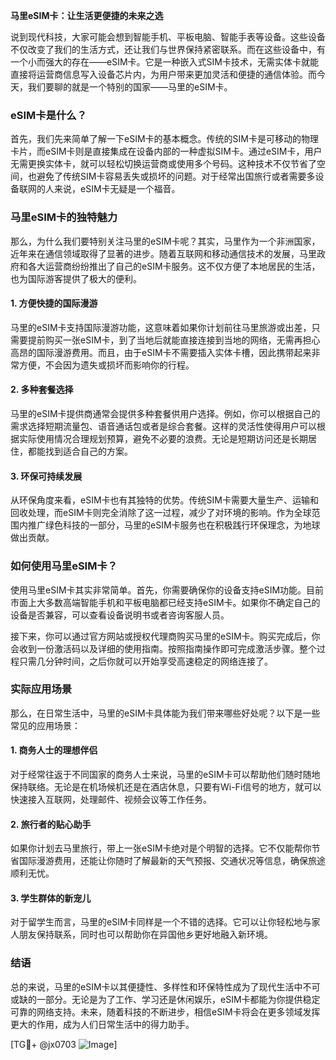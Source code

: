 **马里eSIM卡：让生活更便捷的未来之选**

说到现代科技，大家可能会想到智能手机、平板电脑、智能手表等设备。这些设备不仅改变了我们的生活方式，还让我们与世界保持紧密联系。而在这些设备中，有一个小而强大的存在——eSIM卡。它是一种嵌入式SIM卡技术，无需实体卡就能直接将运营商信息写入设备芯片内，为用户带来更加灵活和便捷的通信体验。而今天，我们要聊的就是一个特别的国家——马里的eSIM卡。

### eSIM卡是什么？

首先，我们先来简单了解一下eSIM卡的基本概念。传统的SIM卡是可移动的物理卡片，而eSIM卡则是直接集成在设备内部的一种虚拟SIM卡。通过eSIM卡，用户无需更换实体卡，就可以轻松切换运营商或使用多个号码。这种技术不仅节省了空间，也避免了传统SIM卡容易丢失或损坏的问题。对于经常出国旅行或者需要多设备联网的人来说，eSIM卡无疑是一个福音。

### 马里eSIM卡的独特魅力

那么，为什么我们要特别关注马里的eSIM卡呢？其实，马里作为一个非洲国家，近年来在通信领域取得了显著的进步。随着互联网和移动通信技术的发展，马里政府和各大运营商纷纷推出了自己的eSIM卡服务。这不仅方便了本地居民的生活，也为国际游客提供了极大的便利。

#### 1. **方便快捷的国际漫游**
马里的eSIM卡支持国际漫游功能，这意味着如果你计划前往马里旅游或出差，只需要提前购买一张eSIM卡，到了当地后就能直接连接到当地的网络，无需再担心高昂的国际漫游费用。而且，由于eSIM卡不需要插入实体卡槽，因此携带起来非常方便，不会因为遗失或损坏而影响你的行程。

#### 2. **多种套餐选择**
马里的eSIM卡提供商通常会提供多种套餐供用户选择。例如，你可以根据自己的需求选择短期流量包、语音通话包或者是综合套餐。这样的灵活性使得用户可以根据实际使用情况合理规划预算，避免不必要的浪费。无论是短期访问还是长期居住，都能找到适合自己的方案。

#### 3. **环保可持续发展**
从环保角度来看，eSIM卡也有其独特的优势。传统SIM卡需要大量生产、运输和回收处理，而eSIM卡则完全消除了这一过程，减少了对环境的影响。作为全球范围内推广绿色科技的一部分，马里的eSIM卡服务也在积极践行环保理念，为地球做出贡献。

### 如何使用马里eSIM卡？

使用马里eSIM卡其实非常简单。首先，你需要确保你的设备支持eSIM功能。目前市面上大多数高端智能手机和平板电脑都已经支持eSIM卡。如果你不确定自己的设备是否兼容，可以查看设备说明书或者咨询客服人员。

接下来，你可以通过官方网站或授权代理商购买马里的eSIM卡。购买完成后，你会收到一份激活码以及详细的使用指南。按照指南操作即可完成激活步骤。整个过程只需几分钟时间，之后你就可以开始享受高速稳定的网络连接了。

### 实际应用场景

那么，在日常生活中，马里的eSIM卡具体能为我们带来哪些好处呢？以下是一些常见的应用场景：

#### 1. **商务人士的理想伴侣**
对于经常往返于不同国家的商务人士来说，马里的eSIM卡可以帮助他们随时随地保持联络。无论是在机场候机还是在酒店休息，只要有Wi-Fi信号的地方，就可以快速接入互联网，处理邮件、视频会议等工作任务。

#### 2. **旅行者的贴心助手**
如果你计划去马里旅行，带上一张eSIM卡绝对是个明智的选择。它不仅能帮你节省国际漫游费用，还能让你随时了解最新的天气预报、交通状况等信息，确保旅途顺利无忧。

#### 3. **学生群体的新宠儿**
对于留学生而言，马里的eSIM卡同样是一个不错的选择。它可以让你轻松地与家人朋友保持联系，同时也可以帮助你在异国他乡更好地融入新环境。

### 结语

总的来说，马里的eSIM卡以其便捷性、多样性和环保特性成为了现代生活中不可或缺的一部分。无论是为了工作、学习还是休闲娱乐，eSIM卡都能为你提供稳定可靠的网络支持。未来，随着科技的不断进步，相信eSIM卡将会在更多领域发挥更大的作用，成为人们日常生活中的得力助手。

[TG💪+ @jx0703 ![Image](https://github.com/user-attachments/assets/dbca1d08-cadb-493c-b0ec-ad6f7a83f270)]